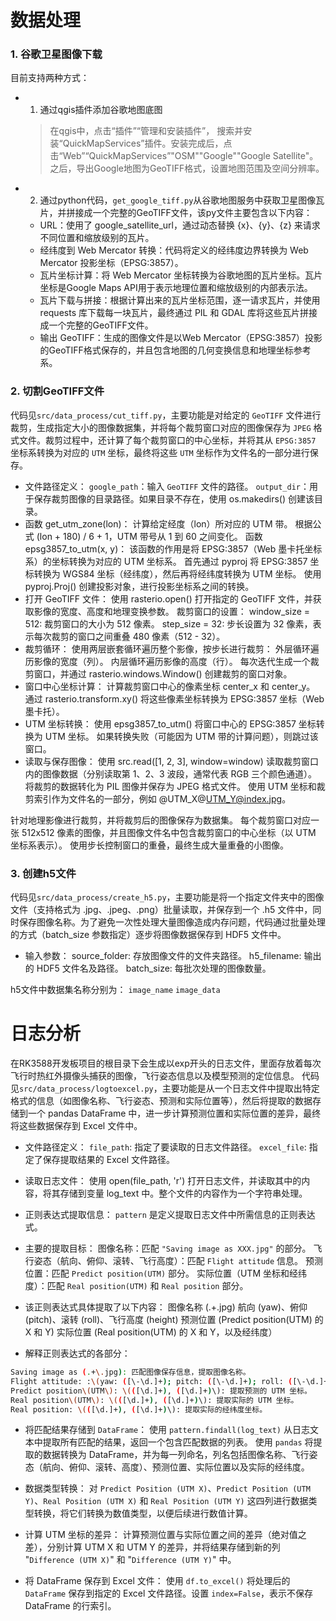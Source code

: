 
# 数据处理


### 1. 谷歌卫星图像下载
目前支持两种方式：
* 1. 通过qgis插件添加谷歌地图底图
  >在qgis中，点击“插件”“管理和安装插件”， 搜索并安装“QuickMapServices”插件。安装完成后，点击“Web”“QuickMapServices”"OSM""Google""Google Satellite"。之后，导出Google地图为GeoTIFF格式，设置地图范围及空间分辨率。

* 2. 通过python代码，`get_google_tiff.py`从谷歌地图服务中获取卫星图像瓦片，并拼接成一个完整的GeoTIFF文件，该py文件主要包含以下内容：
    - URL：使用了 google_satellite_url，通过动态替换 {x}、{y}、{z} 来请求不同位置和缩放级别的瓦片。
    - 经纬度到 Web Mercator 转换：代码将定义的经纬度边界转换为 Web Mercator 投影坐标（EPSG:3857）。
    - 瓦片坐标计算：将 Web Mercator 坐标转换为谷歌地图的瓦片坐标。瓦片坐标是Google Maps API用于表示地理位置和缩放级别的内部表示法。
    - 瓦片下载与拼接：根据计算出来的瓦片坐标范围，逐一请求瓦片，并使用 requests 库下载每一块瓦片，最终通过 PIL 和 GDAL 库将这些瓦片拼接成一个完整的GeoTIFF文件。
    - 输出 GeoTIFF：生成的图像文件是以Web Mercator（EPSG:3857）投影的GeoTIFF格式保存的，并且包含地图的几何变换信息和地理坐标参考系。

### 2. 切割GeoTIFF文件

代码见`src/data_process/cut_tiff.py`，主要功能是对给定的 `GeoTIFF` 文件进行裁剪，生成指定大小的图像数据集，并将每个裁剪窗口对应的图像保存为 `JPEG` 格式文件。裁剪过程中，还计算了每个裁剪窗口的中心坐标，并将其从 `EPSG:3857` 坐标系转换为对应的 `UTM` 坐标，最终将这些 `UTM` 坐标作为文件名的一部分进行保存。

* 文件路径定义：
`google_path`：输入 `GeoTIFF` 文件的路径。
`output_dir`：用于保存裁剪图像的目录路径。如果目录不存在，使用 os.makedirs() 创建该目录。
* 函数 get_utm_zone(lon)：
计算给定经度（lon）所对应的 UTM 带。
根据公式 (lon + 180) / 6 + 1，UTM 带号从 1 到 60 之间变化。
函数 epsg3857_to_utm(x, y)：
该函数的作用是将 EPSG:3857（Web 墨卡托坐标系）的坐标转换为对应的 UTM 坐标系。
首先通过 pyproj 将 EPSG:3857 坐标转换为 WGS84 坐标（经纬度），然后再将经纬度转换为 UTM 坐标。
使用 pyproj.Proj() 创建投影对象，进行投影坐标系之间的转换。
* 打开 GeoTIFF 文件：
使用 rasterio.open() 打开指定的 GeoTIFF 文件，并获取影像的宽度、高度和地理变换参数。
裁剪窗口的设置：
window_size = 512: 裁剪窗口的大小为 512 像素。
step_size = 32: 步长设置为 32 像素，表示每次裁剪的窗口之间重叠 480 像素（512 - 32）。
* 裁剪循环：
使用两层嵌套循环遍历整个影像，按步长进行裁剪：
外层循环遍历影像的宽度（列）。
内层循环遍历影像的高度（行）。
每次迭代生成一个裁剪窗口，并通过 rasterio.windows.Window() 创建裁剪的窗口对象。
* 窗口中心坐标计算：
计算裁剪窗口中心的像素坐标 center_x 和 center_y。
通过 rasterio.transform.xy() 将这些像素坐标转换为 EPSG:3857 坐标（Web 墨卡托）。
* UTM 坐标转换：
使用 epsg3857_to_utm() 将窗口中心的 EPSG:3857 坐标转换为 UTM 坐标。
如果转换失败（可能因为 UTM 带的计算问题），则跳过该窗口。
* 读取与保存图像：
使用 src.read([1, 2, 3], window=window) 读取裁剪窗口内的图像数据（分别读取第 1、2、3 波段，通常代表 RGB 三个颜色通道）。
将裁剪的数据转化为 PIL 图像并保存为 JPEG 格式文件。
使用 UTM 坐标和裁剪索引作为文件名的一部分，例如 @UTM_X@UTM_Y@index.jpg。

针对地理影像进行裁剪，并将裁剪后的图像保存为数据集。
每个裁剪窗口对应一张 512x512 像素的图像，并且图像文件名中包含裁剪窗口的中心坐标（以 UTM 坐标系表示）。
使用步长控制窗口的重叠，最终生成大量重叠的小图像。



### 3. 创建h5文件

代码见`src/data_process/create_h5.py`，主要功能是将一个指定文件夹中的图像文件（支持格式为 .jpg、.jpeg、.png）批量读取，并保存到一个 .h5 文件中，同时保存图像名称。为了避免一次性处理大量图像造成内存问题，代码通过批量处理的方式（batch_size 参数指定）逐步将图像数据保存到 HDF5 文件中。

* 输入参数：
    source_folder: 存放图像文件的文件夹路径。
    h5_filename: 输出的 HDF5 文件名及路径。
    batch_size: 每批次处理的图像数量。

h5文件中数据集名称分别为： `image_name` `image_data`


# 日志分析

在RK3588开发板项目的根目录下会生成以exp开头的日志文件，里面存放着每次飞行时热红外摄像头捕获的图像，飞行姿态信息以及模型预测的定位信息。
代码见`src/data_process/logtoexcel.py`，主要功能是从一个日志文件中提取出特定格式的信息（如图像名称、飞行姿态、预测和实际位置等），然后将提取的数据存储到一个 pandas DataFrame 中，进一步计算预测位置和实际位置的差异，最终将这些数据保存到 Excel 文件中。

* 文件路径定义：
`file_path`: 指定了要读取的日志文件路径。
`excel_file`: 指定了保存提取结果的 Excel 文件路径。
* 读取日志文件：
使用 open(file_path, 'r') 打开日志文件，并读取其中的内容，将其存储到变量 log_text 中。整个文件的内容作为一个字符串处理。
* 正则表达式提取信息：
`pattern` 是定义提取日志文件中所需信息的正则表达式。
* 主要的提取目标：
图像名称：匹配 `"Saving image as XXX.jpg"` 的部分。
飞行姿态（航向、俯仰、滚转、飞行高度）：匹配 `Flight attitude` 信息。
预测位置：匹配 `Predict position(UTM)` 部分。
实际位置（UTM 坐标和经纬度）：匹配 `Real position(UTM)` 和 `Real position` 部分。
* 该正则表达式具体提取了以下内容：
图像名称 (.+\.jpg)
航向 (yaw)、俯仰 (pitch)、滚转 (roll)、飞行高度 (height)
预测位置 (Predict position(UTM) 的 X 和 Y)
实际位置 (Real position(UTM) 的 X 和 Y，以及经纬度）

* 解释正则表达式的各部分：
```bash
Saving image as (.+\.jpg): 匹配图像保存信息，提取图像名称。
Flight attitude: :\(yaw: ([\-\d.]+); pitch: ([\-\d.]+); roll: ([\-\d.]+); height: ([\d.]+)\): 提取飞行姿态中的航向、俯仰、滚转和高度。
Predict position\(UTM\): \(([\d.]+), ([\d.]+)\): 提取预测的 UTM 坐标。
Real position\(UTM\): \(([\d.]+), ([\d.]+)\): 提取实际的 UTM 坐标。
Real position: \(([\d.]+), ([\d.]+)\): 提取实际的经纬度坐标。
```
* 将匹配结果存储到 `DataFrame`：
使用 `pattern.findall(log_text)` 从日志文本中提取所有匹配的结果，返回一个包含匹配数据的列表。
使用 `pandas` 将提取的数据转换为 DataFrame，并为每一列命名，列名包括图像名称、飞行姿态（航向、俯仰、滚转、高度）、预测位置、实际位置以及实际的经纬度。

* 数据类型转换：
对 `Predict Position (UTM X)`、`Predict Position (UTM Y)`、`Real Position (UTM X)` 和 `Real Position (UTM Y)` 这四列进行数据类型转换，将它们转换为数值类型，以便后续进行数值计算。
* 计算 UTM 坐标的差异：
计算预测位置与实际位置之间的差异（绝对值之差），分别计算 UTM X 和 UTM Y 的差异，并将结果存储到新的列 "`Difference (UTM X)`" 和 "`Difference (UTM Y)`" 中。
* 将 DataFrame 保存到 Excel 文件：
使用 `df.to_excel()` 将处理后的 `DataFrame` 保存到指定的 Excel 文件路径。设置 `index=False`，表示不保存 DataFrame 的行索引。

